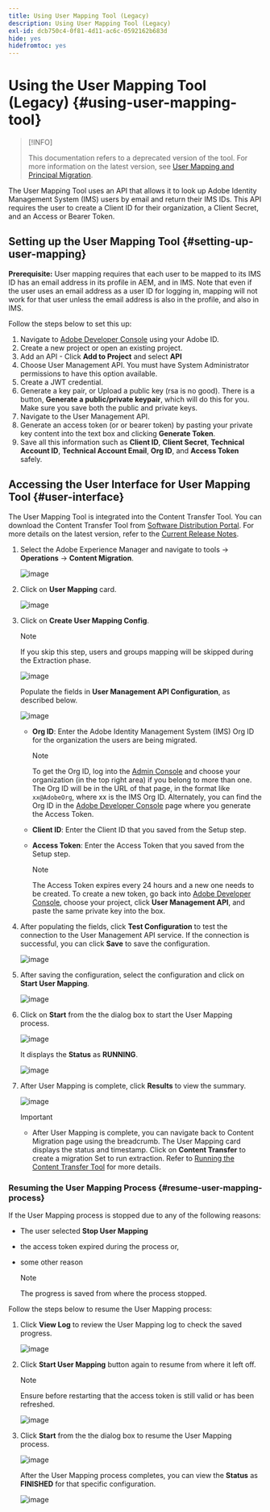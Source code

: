 ```yaml
---
title: Using User Mapping Tool (Legacy)
description: Using User Mapping Tool (Legacy)
exl-id: dcb750c4-0f81-4d11-ac6c-0592162b683d
hide: yes
hidefromtoc: yes
---
```

# Using the User Mapping Tool (Legacy) {#using-user-mapping-tool}

>[!INFO]
>
>This documentation refers to a deprecated version of the tool. For more information on the latest version, see [User Mapping and Principal Migration](/help/journey-migration/content-transfer-tool/using-content-transfer-tool/user-mapping-and-migration.md).

The User Mapping Tool uses an API that allows it to look up Adobe Identity Management System (IMS) users by email and return their IMS IDs. This API requires the user to create a Client ID for their organization, a Client Secret, and an Access or Bearer Token.  

## Setting up the User Mapping Tool {#setting-up-user-mapping}

**Prerequisite:** User mapping requires that each user to be mapped to its IMS ID has an email address in its profile in AEM, and in IMS.  Note that even if the user uses an email address as a user ID for logging in, mapping will not work for that user unless the email address is also in the profile, and also in IMS.

Follow the steps below to set this up:

1. Navigate to [Adobe Developer Console](https://console.adobe.io) using your Adobe ID.
1. Create a new project or open an existing project.
1. Add an API - Click **Add to Project** and select **API**
1. Choose User Management API.  You must have System Administrator permissions to have this option available.
1. Create a JWT credential.
1. Generate a key pair, or Upload a public key (rsa is no good).  There is a button, **Generate a public/private keypair**, which will do this for you.  Make sure you save both the public and private keys.
1. Navigate to the User Management API.
1. Generate an access token (or or bearer token) by pasting your private key content into the text box and clicking **Generate Token**.
1. Save all this information such as **Client ID**, **Client Secret**, **Technical Account ID**, **Technical Account Email**, **Org ID**, and **Access Token** safely.

## Accessing the User Interface for User Mapping Tool {#user-interface}

The User Mapping Tool is integrated into the Content Transfer Tool. You can download the Content Transfer Tool from [Software Distribution Portal](https://experience.adobe.com/#/downloads/content/software-distribution/en/aemcloud.html). For more details on the latest version, refer to the [Current Release Notes](/help/release-notes/release-notes-cloud/release-notes-current.md).

1. Select the Adobe Experience Manager and navigate to tools -> **Operations** -> **Content Migration**.

   ![image](/help/journey-migration/content-transfer-tool/assets-user-mapping/user-mapping-access1.png)

1. Click on **User Mapping** card.

   ![image](/help/journey-migration/content-transfer-tool/assets-user-mapping/user-mapping-access2.png)

1. Click on **Create User Mapping Config**.

   >[!NOTE]
   >If you skip this step, users and groups mapping will be skipped during the Extraction phase.

   ![image](/help/journey-migration/content-transfer-tool/assets-user-mapping/user-mapping-access5.png)

   Populate the fields in **User Management API Configuration**, as described below.

    ![image](/help/journey-migration/content-transfer-tool/assets-user-mapping/user-mapping-access3.png)


   * **Org ID**:  Enter the Adobe Identity Management System (IMS) Org ID for the organization the users are being migrated.  

      >[!NOTE]
      >To get the Org ID, log into the [Admin Console](https://adminconsole.adobe.com/) and choose your organization (in the top right area) if you belong to more than one. The Org ID will be in the URL of that page, in the format like `xx@AdobeOrg`, where xx is the IMS Org ID.  Alternately, you can find the Org ID in the [Adobe Developer Console](https://console.adobe.io) page where you generate the Access Token.

   * **Client ID**: Enter the Client ID that you saved from the Setup step.

   * **Access Token**: Enter the Access Token that you saved from the Setup step.

      >[!NOTE]
      >The Access Token expires every 24 hours and a new one needs to be created. To create a new token, go back into [Adobe Developer Console](https://console.adobe.io), choose your project, click **User Management API**, and paste the same private key into the box.

1. After populating the fields, click **Test Configuration** to test the connection to the User Management API service. If the connection is successful, you can click **Save** to save the configuration. 

   ![image](/help/journey-migration/content-transfer-tool/assets-user-mapping/user-mapping-access4.png)

1. After saving the configuration, select the configuration and click on **Start User Mapping**.

   ![image](/help/journey-migration/content-transfer-tool/assets-user-mapping/user-mapping-landing4.png)

1. Click on **Start** from the the dialog box to start the User Mapping process.

   ![image](/help/journey-migration/content-transfer-tool/assets-user-mapping/resume-user-mapping3.png)

   It displays the **Status** as **RUNNING**.

   ![image](/help/journey-migration/content-transfer-tool/assets-user-mapping/user-mapping-start1.png)


1. After User Mapping is complete, click **Results** to view the summary.

   ![image](/help/journey-migration/content-transfer-tool/assets-user-mapping/user-mapping-landing5.png)

   >[!IMPORTANT]
   >* After User Mapping is complete, you can navigate back to Content Migration page using the breadcrumb. The User Mapping card displays the status and timestamp. Click on **Content Transfer** to create a migration Set to run extraction. Refer to [Running the Content Transfer Tool](https://experienceleague.adobe.com/docs/experience-manager-cloud-service/moving/cloud-migration/content-transfer-tool/using-content-transfer-tool.html?lang=en#running-tool) for more details.

### Resuming the User Mapping Process {#resume-user-mapping-process}

If the User Mapping process is stopped due to any of the following reasons:

* The user selected **Stop User Mapping**
* the access token expired during the process or,
* some other reason

   >[!NOTE]
   >The progress is saved from where the process stopped. 
   
Follow the steps below to resume the User Mapping process:

1. Click **View Log** to review the User Mapping log to check the saved progress.

   ![image](/help/journey-migration/content-transfer-tool/assets-user-mapping/resume-user-mapping1.png)

1. Click **Start User Mapping** button again to resume from where it left off. 

   >[!NOTE]
   >Ensure before restarting that the access token is still valid or has been refreshed.

   ![image](/help/journey-migration/content-transfer-tool/assets-user-mapping/resume-user-mapping2.png)

1. Click **Start** from the the dialog box to resume the User Mapping process.

   ![image](/help/journey-migration/content-transfer-tool/assets-user-mapping/resume-user-mapping3.png)

   After the User Mapping process completes, you can view the **Status** as **FINISHED** for that specific configuration.

   ![image](/help/journey-migration/content-transfer-tool/assets-user-mapping/resume-user-mapping4.png)

